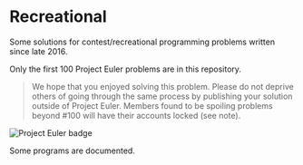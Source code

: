 # Recreational 
Some solutions for contest/recreational programming problems written since late 2016.

Only the first 100 Project Euler problems are in this repository.

> We hope that you enjoyed solving this problem. Please do not deprive others of going through the same process by publishing your solution outside of Project Euler. Members found to be spoiling problems beyond #100 will have their accounts locked (see note).

![Project Euler badge](https://projecteuler.net/profile/PierrotAWB.png)

Some programs are documented.
